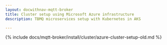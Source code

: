 ```yaml
---
layout: docwithnav-mqtt-broker
title: Cluster setup using Microsoft Azure infrastructure
description: TBMQ microservices setup with Kubernetes in AKS

---
```


{% include docs/mqtt-broker/install/cluster/azure-cluster-setup-old.md %}
